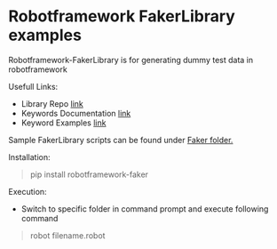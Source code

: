 # Robotframework FakerLibrary examples

Robotframework-FakerLibrary is for generating dummy test data in robotframework

Usefull Links:

 - Library Repo [link](https://github.com/guykisel/robotframework-faker)
 - Keywords Documentation [link](https://guykisel.github.io/robotframework-faker/)
 - Keyword Examples [link](https://github.com/laurentbristiel/robotframework-faker-example/blob/master/faker-example.robot)

Sample FakerLibrary scripts can be found under [Faker folder.](/Faker)

Installation:

  > pip install robotframework-faker

Execution: 
 - Switch to specific folder in command prompt and execute following command
  > robot filename.robot
